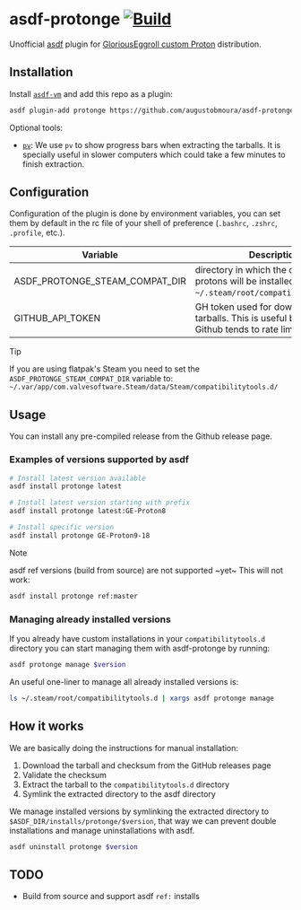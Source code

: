 # asdf-protonge [![Build](https://github.com/augustobmoura/asdf-protonge/actions/workflows/test.yml/badge.svg)](https://github.com/augustobmoura/asdf-protonge/actions/workflows/test.yml)

Unofficial [asdf](https://asdf-vm.com/) plugin for [GloriousEggroll custom Proton](https://github.com/GloriousEggroll/proton-ge-custom/) distribution.

## Installation

Install [`asdf-vm`](https://asdf-vm.com/guide/getting-started.html) and add this
repo as a plugin:

```bash
asdf plugin-add protonge https://github.com/augustobmoura/asdf-protonge.git
```

Optional tools:

- [`pv`](https://www.ivarch.com/programs/pv.shtml): We use `pv` to show progress
  bars when extracting the tarballs. It is specially useful in slower computers
  which could take a few minutes to finish extraction.

## Configuration

Configuration of the plugin is done by environment variables, you can set them
by default in the rc file of your shell of preference (`.bashrc`, `.zshrc`,
`.profile`, etc.).

| Variable                       | Description                                                                                                |
| ------------------------------ | ---------------------------------------------------------------------------------------------------------- |
| ASDF_PROTONGE_STEAM_COMPAT_DIR | directory in which the custom protons will be installed. Defaults to `~/.steam/root/compatibilitytools.d`. |
| GITHUB_API_TOKEN               | GH token used for downloading the tarballs. This is useful because Github tends to rate limit API calls    |

> [!TIP]
> If you are using flatpak's Steam you need to set the `ASDF_PROTONGE_STEAM_COMPAT_DIR` variable to:
> `~/.var/app/com.valvesoftware.Steam/data/Steam/compatibilitytools.d/`

## Usage

You can install any pre-compiled release from the Github release page.

### Examples of versions supported by asdf

```bash
# Install latest version available
asdf install protonge latest

# Install latest version starting with prefix
asdf install protonge latest:GE-Proton8

# Install specific version
asdf install protonge GE-Proton9-18
```

> [!NOTE]
> asdf ref versions (build from source) are not supported ~yet~
> This will not work:
>
> ```bash
> asdf install protonge ref:master
> ```

### Managing already installed versions

If you already have custom installations in your `compatibilitytools.d`
directory you can start managing them with asdf-protonge by running:

```bash
asdf protonge manage $version
```

An useful one-liner to manage all already installed versions is:

```bash
ls ~/.steam/root/compatibilitytools.d | xargs asdf protonge manage
```

## How it works

We are basically doing the instructions for manual installation:

1. Download the tarball and checksum from the GitHub releases page
2. Validate the checksum
3. Extract the tarball to the `compatibilitytools.d` directory
4. Symlink the extracted directory to the asdf directory

We manage installed versions by symlinking the extracted directory to
`$ASDF_DIR/installs/protonge/$version`, that way we can prevent double
installations and manage uninstallations with asdf.

```bash
asdf uninstall protonge $version
```

## TODO

- Build from source and support asdf `ref:` installs
